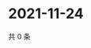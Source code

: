 # 2021-11-24

共 0 条

<!-- BEGIN WEIBO -->
<!-- 最后更新时间 Wed Nov 24 2021 21:18:35 GMT+0800 (China Standard Time) -->

<!-- END WEIBO -->
